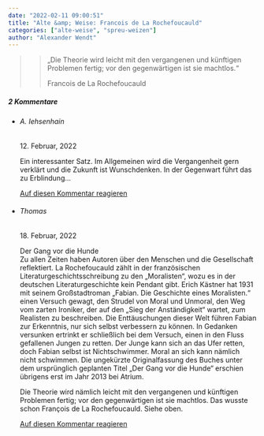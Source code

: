 ```yaml
---
date: "2022-02-11 09:00:51"
title: "Alte &amp; Weise: Francois de La Rochefoucauld"
categories: ["alte-weise", "spreu-weizen"]
author: "Alexander Wendt"
---
```


>> „Die Theorie wird leicht mit den vergangenen und künftigen Problemen
>> fertig; vor den gegenwärtigen ist sie machtlos.“
>> 
>> Francois de La Rochefoucauld

<!--more-->
<h5 class="comments-h">
2 Kommentare </h5>
<ul class="commentlist">
<li class="comment even thread-even depth-1 clearfix" id="li-comment-117710">
<h6 class="author">A. Iehsenhain</h6> <span class="date">12. Februar, 2022</span>



Ein interessanter Satz. Im Allgemeinen wird die Vergangenheit gern verklärt und die Zukunft ist Wunschdenken. In der Gegenwart führt das zu Erblindung&#8230;

<a rel="nofollow" class="comment-reply-link" href="#comment-117710" data-commentid="117710" data-postid="15031" data-belowelement="comment-117710" data-respondelement="respond" data-replyto="Antworte auf A. Iehsenhain" aria-label="Antworte auf A. Iehsenhain">Auf diesen Kommentar reagieren</a> 


</li>
<li class="comment odd alt thread-odd thread-alt depth-1 clearfix" id="li-comment-117751">
<h6 class="author">Thomas</h6> <span class="date">18. Februar, 2022</span>



Der Gang vor die Hunde<br>
Zu allen Zeiten haben Autoren über den Menschen und die Gesellschaft reflektiert. La Rochefoucauld zählt in der französischen Literaturgeschichtsschreibung zu den „Moralisten“, wozu es in der deutschen Literaturgeschichte kein Pendant gibt. Erich Kästner hat 1931 mit seinem Großstadtroman „Fabian. Die Geschichte eines Moralisten.“ einen Versuch gewagt, den Strudel von Moral und Unmoral, den Weg vom zarten Ironiker, der auf den „Sieg der Anständigkeit“ wartet, zum Realisten zu beschreiben. Die Enttäuschungen dieser Welt führen Fabian zur Erkenntnis, nur sich selbst verbessern zu können. In Gedanken versunken ertrinkt er schließlich bei dem Versuch, einen in den Fluss gefallenen Jungen zu retten. Der Junge kann sich an das Ufer retten, doch Fabian selbst ist Nichtschwimmer. Moral an sich kann nämlich nicht schwimmen. Die ungekürzte Originalfassung des Buches unter dem ursprünglich geplanten Titel „Der Gang vor die Hunde“ erschien übrigens erst im Jahr 2013 bei Atrium.

Die Theorie wird nämlich leicht mit den vergangenen und künftigen Problemen fertig; vor den gegenwärtigen ist sie machtlos. Das wusste schon François de La Rochefoucauld. Siehe oben.

<a rel="nofollow" class="comment-reply-link" href="#comment-117751" data-commentid="117751" data-postid="15031" data-belowelement="comment-117751" data-respondelement="respond" data-replyto="Antworte auf Thomas" aria-label="Antworte auf Thomas">Auf diesen Kommentar reagieren</a> 


</li>
</ul>
